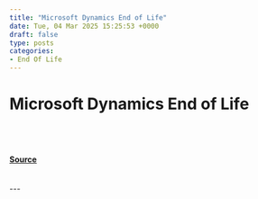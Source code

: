 ```yaml
---
title: "Microsoft Dynamics End of Life"
date: Tue, 04 Mar 2025 15:25:53 +0000
draft: false
type: posts
categories: 
- End Of Life
---
```

# Microsoft Dynamics End of Life

<br/>

<br/>


#### [Source](https://www.lansweeper.com/blog/eol/microsoft-dynamics-end-of-life/)

<br/>
---
